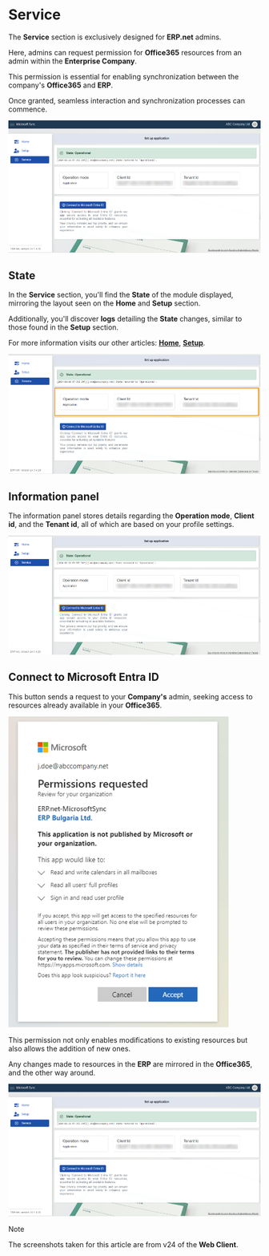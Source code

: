 # Service 

The **Service** section is exclusively designed for **ERP.net** admins. 

Here, admins can request permission for **Office365** resources from an admin within the **Enterprise Company**. 

This permission is essential for enabling synchronization between the company's **Office365** and **ERP**. 

Once granted, seamless interaction and synchronization processes can commence.

 ![picture](pictures/Service_view_01_03.png)

## State 

In the **Service** section, you'll find the **State** of the module displayed, mirroring the layout seen on the **Home** and **Setup** section. 

Additionally, you'll discover **logs** detailing the **State** changes, similar to those found in the **Setup** section. 

For more information visits our other articles: **[Home](https://docs.erp.net/tech/modules/applications/mssync/home.html)**, **[Setup](https://docs.erp.net/tech/modules/applications/mssync/setup.html)**.

![picture](pictures/Service_information_01_03.png)
 
## Information panel 

The information panel stores details regarding the **Operation mode**, **Client id**, and the **Tenant id**, all of which are based on your profile settings.

![picture](pictures/Service_connect_01_03.png)
 
## Connect to Microsoft Entra ID 

This button sends a request to your **Company's** admin, seeking access to resources already available in your **Office365**. 

![picture](pictures/Service_permission_01_03.png) 

This permission not only enables modifications to existing resources but also allows the addition of new ones. 

Any changes made to resources in the **ERP** are mirrored in the **Office365**, and the other way around. 

![picture](pictures/Overview_service_01_03.png)

> [!NOTE]
> The screenshots taken for this article are from v24 of the **Web Client**.
